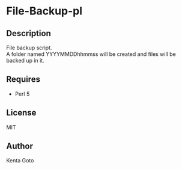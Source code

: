 # File-Backup-pl 

## Description
File backup script.  
A folder named YYYYMMDDhhmmss will be created and files will be backed up in it.

## Requires
- Perl 5

## License
MIT 

## Author
Kenta Goto 
